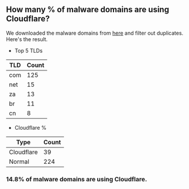 ## How many % of malware domains are using Cloudflare?


We downloaded the malware domains from [here](https://urlhaus.abuse.ch) and filter out duplicates.
Here's the result.


[//]: # (start replacement)


- Top 5 TLDs

| TLD | Count |
| --- | --- |
| com | 125 |
| net | 15 |
| za | 13 |
| br | 11 |
| cn | 8 |


- Cloudflare %

| Type | Count |
| --- | --- |
| Cloudflare | 39 |
| Normal | 224 |


### 14.8% of malware domains are using Cloudflare.